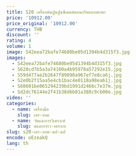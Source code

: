 ```yaml
---
title: S20 เครื่องพ่นปูนปูนซีเมนต์คอนกรีตแบบพกพา
price: '10912.00'
price_original: '10912.00'
currency: THB
discount: ''
rating: 4
volume: 1
image: S42eea72bafe74680be05d1394b4d315f3.jpg
images:
  - S42eea72bafe74680be05d1394b4d315f3.jpg
  - S628cd7b5a3a74100a4b95978a57292e15.jpg
  - S59d477ae2b2647f89098a967ef7e8ca6j.jpg
  - S2e0b2f15aa5e4cb1bac4e0118a98ea61j.jpg
  - S60601be065294239bd1991d2466c7e37m.jpg
  - Sd2dc76144e2f41b38d6b01a388c9cb00e.jpg
video: ''
categories:
  - name: เครื่องมือ
    slug: เคร-องม
  - name: วัดและการวิเคราะห์
    slug: ดและการว-เคราะห
slug: s20-เคร-องพ-นป-นป
encode: oEzeakQ
lang: th
---
```

  